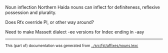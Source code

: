 Noun inflection
Northern Haida nouns can inflect for definiteness, reflexive possession and plurality.




















Does Rfx override Pl, or other way around?

Need to make Massett dialect -ee versions for Indec ending in -aay








* * *
<small>This (part of) documentation was generated from [../src/fst/affixes/nouns.lexc](http://github.com/giellalt/lang-hdn/blob/main/../src/fst/affixes/nouns.lexc)</small>